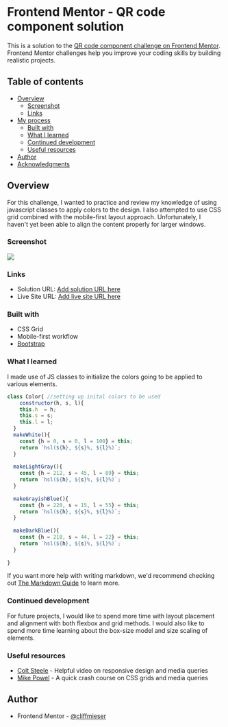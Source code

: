 # Frontend Mentor - QR code component solution

This is a solution to the [QR code component challenge on Frontend Mentor](https://www.frontendmentor.io/challenges/qr-code-component-iux_sIO_H). Frontend Mentor challenges help you improve your coding skills by building realistic projects. 

## Table of contents

- [Overview](#overview)
  - [Screenshot](#screenshot)
  - [Links](#links)
- [My process](#my-process)
  - [Built with](#built-with)
  - [What I learned](#what-i-learned)
  - [Continued development](#continued-development)
  - [Useful resources](#useful-resources)
- [Author](#author)
- [Acknowledgments](#acknowledgments)

## Overview

For this challenge, I wanted to practice and review my knowledge of using javascript classes to apply colors to the design. I also attempted to use CSS grid combined with the mobile-first layout approach. Unfortunately, I haven't yet been able to align the content properly for larger windows.

### Screenshot

![](./Viewport-SC.jpg)

### Links

- Solution URL: [Add solution URL here](https://your-solution-url.com)
- Live Site URL: [Add live site URL here](https://your-live-site-url.com)

### Built with

- CSS Grid
- Mobile-first workflow
- [Bootstrap](https://getbootstrap.com/)



### What I learned

I made use of JS classes to initialize the colors going to be applied to various elements.

```js
class Color{ //setting up inital colors to be used
	constructor(h, s, l){
  	this.h  = h;
    this.s = s;
    this.l = l;
  }
  makeWhite(){
    const {h = 0, s = 0, l = 100} = this;
    return `hsl(${h}, ${s}%, ${l}%)`;
  }
  
  makeLightGray(){
    const {h = 212, s = 45, l = 89} = this;
    return `hsl(${h}, ${s}%, ${l}%)`;
  }
  
  makeGrayishBlue(){
    const {h = 220, s = 15, l = 55} = this;
    return `hsl(${h}, ${s}%, ${l}%)`;
  }
  
  makeDarkBlue(){
    const {h = 218, s = 44, l = 22} = this;
    return `hsl(${h}, ${s}%, ${l}%)`;
  }
  
}
```

If you want more help with writing markdown, we'd recommend checking out [The Markdown Guide](https://www.markdownguide.org/) to learn more.

### Continued development

For future projects, I would like to spend more time with layout placement and alignment with both flexbox and grid methods. I would also like to spend more time learning about the box-size model and size scaling of elements.


### Useful resources

- [Colt Steele](https://www.youtube.com/watch?v=na-X_SM8vg0) - Helpful video on responsive design and media queries
- [Mike Powel](https://www.youtube.com/watch?v=rg7Fvvl3taU) - A quick crash course on CSS grids and media queries

## Author

- Frontend Mentor - [@cliffmieser](hhttps://www.frontendmentor.io/profile/cliffmieser)
